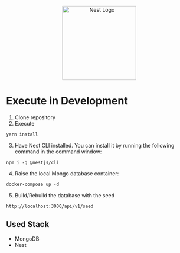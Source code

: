 <p align="center">
  <a href="http://nestjs.com/" target="blank"><img src="https://nestjs.com/img/logo-small.svg" width="200" alt="Nest Logo" /></a>
</p>

# Execute in Development

1. Clone repository
2. Execute

```
yarn install
```

3. Have Nest CLI installed. You can install it by running the following command in the command window:

```
npm i -g @nestjs/cli
```

4. Raise the local Mongo database container:

```
docker-compose up -d
```

5. Build/Rebuild the database with the seed

```
http://localhost:3000/api/v1/seed
```

## Used Stack

-   MongoDB
-   Nest
